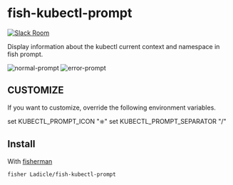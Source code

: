 # fish-kubectl-prompt

[![Slack Room][slack-badge]][slack-link]

Display information about the kubectl current context and namespace in fish prompt.

![normal-prompt](https://user-images.githubusercontent.com/1159133/33415205-5f428d52-d5d8-11e7-9ecb-e78fa8c784e0.png)
![error-prompt](https://user-images.githubusercontent.com/1159133/33415236-908ee694-d5d8-11e7-9eb0-307cd512ae4b.png)

## CUSTOMIZE

If you want to customize, override the following environment variables.

set KUBECTL_PROMPT_ICON "⎈"
set KUBECTL_PROMPT_SEPARATOR "/"

## Install

With [fisherman]

```
fisher Ladicle/fish-kubectl-prompt
```

[slack-link]: https://fisherman-wharf.herokuapp.com
[slack-badge]: https://fisherman-wharf.herokuapp.com/badge.svg
[fisherman]: https://github.com/fisherman/fisherman
